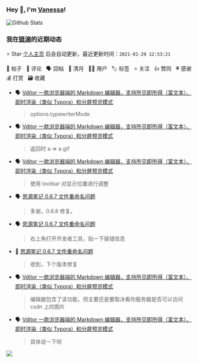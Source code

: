 ### Hey 👋, I'm [Vanessa](http://vanessa.b3log.org/)!

![Github Stats](https://github-readme-stats.vercel.app/api?username=Vanessa219&show_icons=true)

<!--events start -->

### 我在[链滴](https://ld246.com)的近期动态

⭐️ Star [个人主页](https://github.com/Vanessa219/Vanessa219) 后会自动更新，最近更新时间：`2021-01-29 12:53:21`

📝 帖子 &nbsp; 💬 评论 &nbsp; 🗣 回帖 &nbsp; 🌙 清月 &nbsp; 👨‍💻 用户 &nbsp; 🏷️ 标签 &nbsp; ⭐️ 关注 &nbsp; 👍 赞同 &nbsp; 💗 感谢 &nbsp; 💰 打赏 &nbsp; 🗃 收藏

* 🗣 [Vditor 一款浏览器端的 Markdown 编辑器，支持所见即所得（富文本）、即时渲染（类似 Typora）和分屏预览模式](https://ld246.com/article/1549638745630/comment/1611821899478#comments)

  > options.typewriterMode
* 🗣 [Vditor 一款浏览器端的 Markdown 编辑器，支持所见即所得（富文本）、即时渲染（类似 Typora）和分屏预览模式](https://ld246.com/article/1549638745630/comment/1611754415213#comments)

  > 返回时 a =&gt; a.gif
* 🗣 [Vditor 一款浏览器端的 Markdown 编辑器，支持所见即所得（富文本）、即时渲染（类似 Typora）和分屏预览模式](https://ld246.com/article/1549638745630/comment/1611742132685#comments)

  > 使用 toolbar 对显示位置进行调整
* 🗣 [思源笔记 0.6.7 文件重命名问题](https://ld246.com/article/1611572167622/comment/1611720618327#comments)

  > 多谢，0.6.8 修复。
* 🗣 [思源笔记 0.6.7 文件重命名问题](https://ld246.com/article/1611572167622/comment/1611718731020#comments)

  > 右上角打开开发者工具，贴一下报错信息
* 💬 [思源笔记 0.6.7 文件重命名问题](https://ld246.com/article/1611572167622/comment/1611574017294#comments)

  > 收到，下个版本修复
* 🗣 [Vditor 一款浏览器端的 Markdown 编辑器，支持所见即所得（富文本）、即时渲染（类似 Typora）和分屏预览模式](https://ld246.com/article/1549638745630/comment/1611489582839#comments)

  > 编辑器包含了该功能，但主要还是要取决看你服务器是否可以访问 csdn 上的图片
* 🗣 [Vditor 一款浏览器端的 Markdown 编辑器，支持所见即所得（富文本）、即时渲染（类似 Typora）和分屏预览模式](https://ld246.com/article/1549638745630/comment/1611304265711#comments)

  > 具体说一下呗


<!--events end -->

<a title="Hits" target="_blank" href="https://github.com/Vanessa219/Vanessa219"><img src="https://hits.b3log.org/Vanessa219/Vanessa219.svg"></a>
